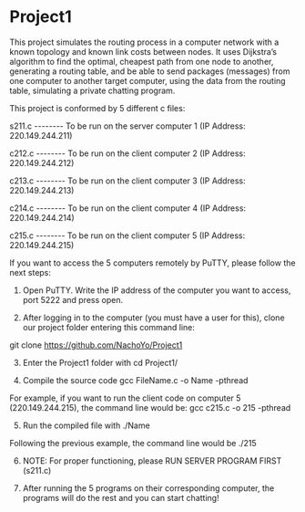 # Project1

This project simulates the routing process in a computer network with a known topology and known link costs between nodes. It uses Dijkstra’s algorithm to find the optimal, cheapest path from one node to another, generating a routing table, and be able to send packages (messages) from one computer to another target computer, using the data from the routing table, simulating a private chatting program. 

This project is conformed by 5 different c files:

s211.c -------- To be run on the server computer 1 (IP Address: 220.149.244.211)

c212.c -------- To be run on the client computer 2 (IP Address: 220.149.244.212)

c213.c -------- To be run on the client computer 3 (IP Address: 220.149.244.213)

c214.c -------- To be run on the client computer 4 (IP Address: 220.149.244.214)

c215.c -------- To be run on the client computer 5 (IP Address: 220.149.244.215)

If you want to access the 5 computers remotely by PuTTY, please follow the next steps:

1.	Open PuTTY. Write the IP address of the computer you want to access, port 5222 and press open.

2.	After logging in to the computer (you must have a user for this), clone our project folder entering this command line:

git clone https://github.com/NachoYo/Project1

3.	Enter the Project1 folder with cd Project1/

4.	Compile the source code gcc FileName.c -o Name -pthread

For example, if you want to run the client code on computer 5 (220.149.244.215), the command line would be: gcc c215.c -o 215 -pthread

5.	Run the compiled file with ./Name

Following the previous example, the command line would be ./215

6.	NOTE: For proper functioning, please RUN SERVER PROGRAM FIRST (s211.c)

7.	After running the 5 programs on their corresponding computer, the programs will do the rest and you can start chatting!
